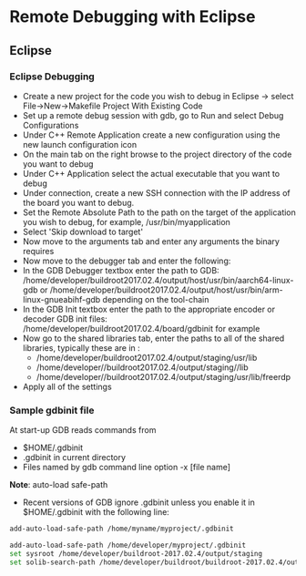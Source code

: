 # Remote Debugging with Eclipse

## Eclipse

### Eclipse Debugging
- Create a new project for the code you wish to debug in Eclipse -> select File->New->Makefile
Project With Existing Code
- Set up a remote debug session with gdb, go to Run and select Debug Configurations
- Under C++ Remote Application create a new configuration using the new launch configuration icon
- On the main tab on the right browse to the project directory of the code you want to debug
- Under C++ Application select the actual executable that you want to debug
- Under connection, create a new SSH connection with the IP address of the board you want
to debug.
- Set the Remote Absolute Path to the path on the target of the application you wish to debug, for example, /usr/bin/myapplication
- Select 'Skip download to target'
- Now move to the arguments tab and enter any arguments the binary requires
- Now move to the debugger tab and enter the following:
- In the GDB Debugger textbox enter the path to GDB: /home/developer/buildroot2017.02.4/output/host/usr/bin/aarch64-linux-gdb or /home/developer/buildroot2017.02.4/output/host/usr/bin/arm-linux-gnueabihf-gdb depending on the tool-chain
- In the GDB Init textbox enter the path to the appropriate encoder or decoder GDB init files: /home/developer/buildroot2017.02.4/board/gdbinit for example
- Now go to the shared libraries tab, enter the paths to all of the shared libraries, typically these are in :  
    - /home/developer/buildroot2017.02.4/output/staging/usr/lib
    - /home/developer//buildroot2017.02.4/output/staging//lib
    - /home/developer//buildroot2017.02.4/output/staging/usr/lib/freerdp
- Apply all of the settings


### Sample gdbinit file

At start-up GDB reads commands from
- $HOME/.gdbinit
- .gdbinit in current directory
- Files named by gdb command line option -x [file name]
 
__Note__: auto-load safe-path
- Recent versions of GDB ignore .gdbinit unless you enable it in $HOME/.gdbinit with the following line: 

```sh
add-auto-load-safe-path /home/myname/myproject/.gdbinit
```

```sh
add-auto-load-safe-path /home/developer/myproject/.gdbinit
set sysroot /home/developer/buildroot-2017.02.4/output/staging
set solib-search-path /home/developer/buildroot/buildroot-2017.02.4/output/staging/usr/lib

```
